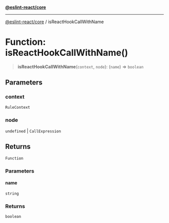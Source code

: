 [**@eslint-react/core**](../README.md)

***

[@eslint-react/core](../README.md) / isReactHookCallWithName

# Function: isReactHookCallWithName()

> **isReactHookCallWithName**(`context`, `node`): (`name`) => `boolean`

## Parameters

### context

`RuleContext`

### node

`undefined` | `CallExpression`

## Returns

`Function`

### Parameters

#### name

`string`

### Returns

`boolean`
